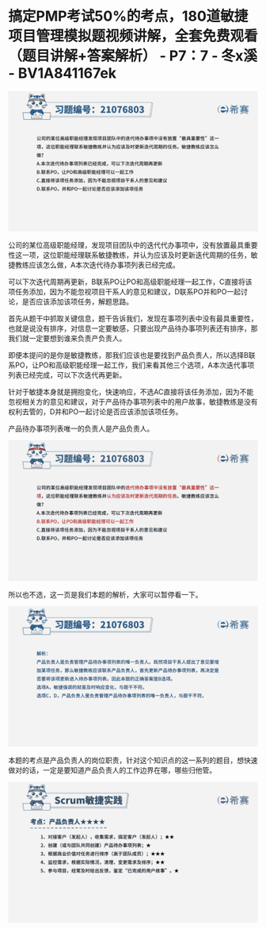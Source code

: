 # 搞定PMP考试50%的考点，180道敏捷项目管理模拟题视频讲解，全套免费观看（题目讲解+答案解析） - P7：7 - 冬x溪 - BV1A841167ek

![](img/b534ce8e3174309dcb3ad09fbd4dc85e_0.png)

公司的某位高级职能经理，发现项目团队中的迭代代办事项中，没有放置最具重要性这一项，这位职能经理联系敏捷教练，并认为应该及时更新迭代周期的任务，敏捷教练应该怎么做，A本次迭代待办事项列表已经完成。

可以下次迭代周期再更新，B联系PO让PO和高级职能经理一起工作，C直接将该项任务添加，因为不能忽视项目干系人的意见和建议，D联系PO并和PO一起讨论，是否应该添加该项任务，解题思路。

首先从题干中抓取关键信息，题干告诉我们，发现在事项列表中没有最具重要性，也就是说没有排序，对信息一定要敏感，只要出现产品待办事项列表还有排序，那我们就一定要想到谁来负责产负责人。

即便本提问的是你是敏捷教练，那我们应该也是要找到产品负责人，所以选择B联系PO，让PO和高级职能经理一起工作，我们来看其他三个选项，A本次迭代事项列表已经完成，可以下次迭代再更新。

针对于敏捷本身就是拥抱变化，快速响应，不选AC直接将该任务添加，因为不能忽视相关方的意见和建议，对于产品待办事项列表中的用户故事，敏捷教练是没有权利去管的，D并和PO一起讨论是否应该添加该项任务。

产品待办事项列表唯一的负责人是产品负责人。

![](img/b534ce8e3174309dcb3ad09fbd4dc85e_2.png)

所以也不选，这一页是我们本题的解析，大家可以暂停看一下。

![](img/b534ce8e3174309dcb3ad09fbd4dc85e_4.png)

本题的考点是产品负责人的岗位职责，针对这个知识点的这一系列的题目，想快速做对的话，一定是要知道产品负责人的工作边界在哪，哪些归他管。



![](img/b534ce8e3174309dcb3ad09fbd4dc85e_6.png)